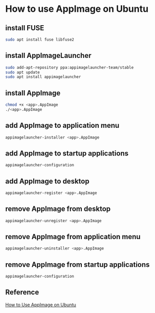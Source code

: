 # How to use AppImage on Ubuntu

## install FUSE
    
```bash
sudo apt install fuse libfuse2
```

## install AppImageLauncher

```bash
sudo add-apt-repository ppa:appimagelauncher-team/stable
sudo apt update
sudo apt install appimagelauncher
```

## install AppImage

```bash
chmod +x <app>.AppImage
./<app>.AppImage
```

## add AppImage to application menu

```bash
appimagelauncher-installer <app>.AppImage
```

## add AppImage to startup applications

```bash
appimagelauncher-configuration
```

## add AppImage to desktop

```bash
appimagelauncher-register <app>.AppImage
```

## remove AppImage from desktop

```bash
appimagelauncher-unregister <app>.AppImage
```

## remove AppImage from application menu

```bash
appimagelauncher-uninstaller <app>.AppImage
```

## remove AppImage from startup applications

```bash
appimagelauncher-configuration
```

## Reference
[How to Use AppImage on Ubuntu](https://www.itprotoday.com/development-techniques-and-management/why-and-how-use-appimage-ubuntu)